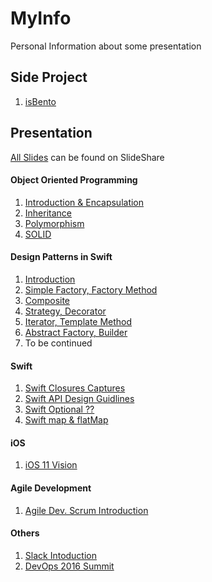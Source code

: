 # MyInfo
Personal Information about some presentation


## Side Project
1. [isBento](../tree/master/SideProject/isBento)

## Presentation
[All Slides](https://www.slideshare.net/ChihyangLi) can be found on SlideShare
#### Object Oriented Programming

1. [Introduction & Encapsulation](https://www.slideshare.net/ChihyangLi/object-oriented-programming-in-swift-ch0)
2. [Inheritance](https://www.slideshare.net/ChihyangLi/object-oriented-programming-in-swift-ch1-inheritance)
3. [Polymorphism](https://www.slideshare.net/ChihyangLi/oop-ch2-polymorphism-ocp-lsp)
4. [SOLID](https://www.slideshare.net/ChihyangLi/object-oriented-programming-ch3-srp-dip-isp)

#### Design Patterns in Swift
1. [Introduction](https://www.slideshare.net/ChihyangLi/design-patterns-in-swift-ch0-introduction)
2. [Simple Factory, Factory Method](https://www.slideshare.net/ChihyangLi/design-patterns-in-swift-ch0-factory-method)
3. [Composite](https://www.slideshare.net/ChihyangLi/design-pattern-ch3-in-swi-composite)
4. [Strategy, Decorator](https://www.slideshare.net/ChihyangLi/design-pattern-ch2-strategy-decorator)
5. [Iterator, Template Method](https://www.slideshare.net/ChihyangLi/design-patterns-in-swift-ch4-iterator-template-method)
6. [Abstract Factory, Builder](https://www.slideshare.net/ChihyangLi/design-patterns-in-swift-ch5-abstract-factory-builder)
7. To be continued

#### Swift
1. [Swift Closures Captures](https://www.slideshare.net/ChihyangLi/swift-capture)
2. [Swift API Design Guidlines](https://www.slideshare.net/ChihyangLi/apple-swift-api-design-guideline)
3. [Swift Optional ??](https://www.slideshare.net/ChihyangLi/swift-optional)
4. [Swift map & flatMap](https://www.slideshare.net/ChihyangLi/swift-map-flatmap)

#### iOS
1. [iOS 11 Vision](https://www.slideshare.net/ChihyangLi/ios-vision-framework)

#### Agile Development
1. [Agile Dev. Scrum Introduction](https://www.slideshare.net/ChihyangLi/agile-development-scrum-introduction)

#### Others
1. [Slack Intoduction](https://www.slideshare.net/ChihyangLi/slack-introduction)
2. [DevOps 2016 Summit](https://www.slideshare.net/ChihyangLi/devops-2016-summit)
